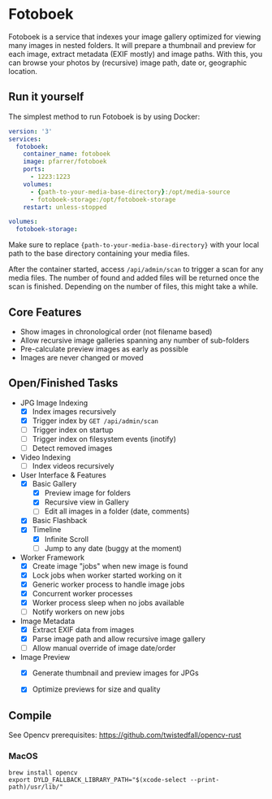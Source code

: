 # Fotoboek
Fotoboek is a service that indexes your image gallery optimized for viewing many images in nested folders. It will prepare a thumbnail and preview for each image, extract metadata (EXIF mostly) and image paths. With this, you can browse your photos by (recursive) image path, date or, geographic location.


## Run it yourself
The simplest method to run Fotoboek is by using Docker:
```yml
version: '3'
services:
  fotoboek:
    container_name: fotoboek
    image: pfarrer/fotoboek
    ports:
      - 1223:1223
    volumes:
      - {path-to-your-media-base-directory}:/opt/media-source
      - fotoboek-storage:/opt/fotoboek-storage
    restart: unless-stopped

volumes:
  fotoboek-storage:
```

Make sure to replace `{path-to-your-media-base-directory}` with your local path
to the base directory containing your media files.

After the container started, access `/api/admin/scan` to trigger a scan for any media files. The number of found and
added files will be returned once the scan is finished. Depending on the number of files, this might take a while.


## Core Features
- Show images in chronological order (not filename based)
- Allow recursive image galleries spanning any number of sub-folders
- Pre-calculate preview images as early as possible
- Images are never changed or moved

## Open/Finished Tasks
- JPG Image Indexing
  - [x] Index images recursively
  - [x] Trigger index by `GET /api/admin/scan`
  - [ ] Trigger index on startup
  - [ ] Trigger index on filesystem events (inotify)
  - [ ] Detect removed images
- Video Indexing
  - [ ] Index videos recursively
- User Interface & Features
  - [x] Basic Gallery
    - [x] Preview image for folders
    - [x] Recursive view in Gallery
    - [ ] Edit all images in a folder (date, comments)
  - [x] Basic Flashback
  - [x] Timeline
    - [x] Infinite Scroll
    - [ ] Jump to any date (buggy at the moment)
- Worker Framework
  - [x] Create image "jobs" when new image is found
  - [x] Lock jobs when worker started working on it
  - [x] Generic worker process to handle image jobs
  - [x] Concurrent worker processes
  - [x] Worker process sleep when no jobs available
  - [ ] Notify workers on new jobs
- Image Metadata 
  - [x] Extract EXIF data from images
  - [x] Parse image path and allow recursive image gallery
  - [ ] Allow manual override of image date/order
- Image Preview
  - [x] Generate thumbnail and preview images for JPGs
  - [x] Optimize previews for size and quality


## Compile
See Opencv prerequisites: https://github.com/twistedfall/opencv-rust

### MacOS
```
brew install opencv
export DYLD_FALLBACK_LIBRARY_PATH="$(xcode-select --print-path)/usr/lib/"
```
